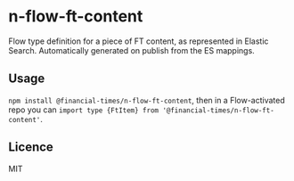 # n-flow-ft-content

Flow type definition for a piece of FT content, as represented in Elastic Search. Automatically generated on publish from the ES mappings.

## Usage

`npm install @financial-times/n-flow-ft-content`, then in a Flow-activated repo you can `import type {FtItem} from '@financial-times/n-flow-ft-content'`.

## Licence

MIT
